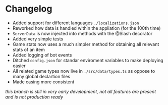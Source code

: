 # Changelog

- Added support for different languages `./localizations.json`
- Reworked how data is handled within the appliation (for the 100th time)
- `ServerData` is now injected into methods with the @Slash decorator
- Added very simple tests
- Game stats now uses a much simpler method for obtaining all relevant stats of an item
- Added logging of bot events
- Ditched `config.json` for standar enviroment variables to make deploying easier
- All related game types now live in `./src/data/types.ts` as oppose to many global declartion files
- Made casing more consistent

_this branch is still in very early development, not all features are present and is not production ready_